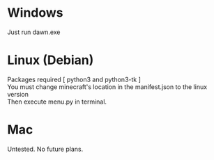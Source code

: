 # Windows
Just run dawn.exe

# Linux (Debian)
Packages required [ python3 and python3-tk ]  
You must change minecraft's location in the manifest.json to the linux version  
Then execute menu.py in terminal. 

# Mac 
Untested. No future plans.
